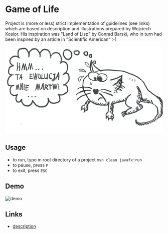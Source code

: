 # Game of Life

Project is (more or less) strict implementation of guidelines (see links) which are based on description and illustrations prepared by Wojciech Kosior.
His inspiration was "Land of Lisp" by Conrad Barski, who in turn had been inspired by an article in "Scientific American" :-)


<img src="pictures/zwierzak.jpg" alt="animal"/>

## Usage
- to run, type in root directory of a project `mvn clean javafx:run`
- to pause, press `P`
- to exit, press `ESC`

## Demo
![demo](https://j.gifs.com/OMxvgE.gif)

## Links
- [description](https://github.com/apohllo/obiektowe-lab/tree/master/lab8)
